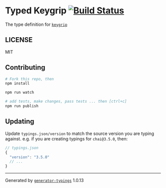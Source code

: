 # Typed Keygrip  [![Build Status](https://travis-ci.org/it@github.com:jstype/typed-npm-keygrip.svg?branch=master)](https://travis-ci.org/it@github.com:jstype/typed-npm-keygrip)


The type definition for [`keygrip`](git://github.com/expressjs/keygrip.git)

## LICENSE

MIT

## Contributing

```sh
# Fork this repo, then
npm install

npm run watch

# add tests, make changes, pass tests ... then [ctrl+c]
npm run publish
```

## Updating

Update `typings.json/version` to match the source version you are typing against.
e.g. if you are creating typings for `chai@3.5.0`, then:

```js
// typings.json
{
  "version": "3.5.0"
  // ...
}
```

----

Generated by [`generator-typings`](https://github.com/typings/generator-typings) 1.0.13
